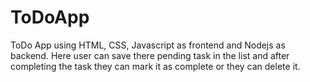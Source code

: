 # ToDoApp
ToDo App using HTML, CSS, Javascript as frontend and Nodejs as backend.
Here user can save there pending task in the list and after completing the task they can mark it as complete or they can delete it.

